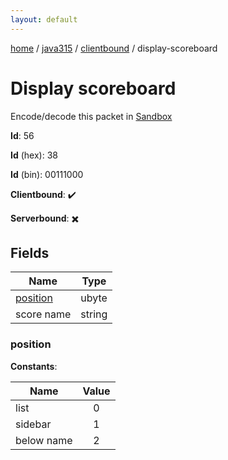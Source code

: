 ```yaml
---
layout: default
---
```


[home](/)  /  [java315](/protocol/java315)  /  [clientbound](/protocol/java315/clientbound)  /  display-scoreboard

# Display scoreboard

Encode/decode this packet in [Sandbox](../../../sandbox/java315#Clientbound.DisplayScoreboard)

**Id**: 56

**Id** (hex): 38

**Id** (bin): 00111000

**Clientbound**: ✔️

**Serverbound**: ✖️

## Fields

Name | Type
---|---
[position](#position) | ubyte
score name | string

### position

**Constants**:

Name | Value
---|:---:
list | 0
sidebar | 1
below name | 2
